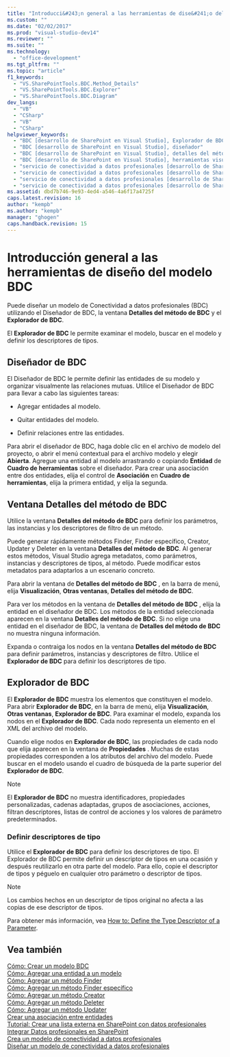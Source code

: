 ```yaml
---
title: "Introducci&#243;n general a las herramientas de dise&#241;o del modelo BDC | Microsoft Docs"
ms.custom: ""
ms.date: "02/02/2017"
ms.prod: "visual-studio-dev14"
ms.reviewer: ""
ms.suite: ""
ms.technology: 
  - "office-development"
ms.tgt_pltfrm: ""
ms.topic: "article"
f1_keywords: 
  - "VS.SharePointTools.BDC.Method_Details"
  - "VS.SharePointTools.BDC.Explorer"
  - "VS.SharePointTools.BDC.Diagram"
dev_langs: 
  - "VB"
  - "CSharp"
  - "VB"
  - "CSharp"
helpviewer_keywords: 
  - "BDC [desarrollo de SharePoint en Visual Studio], Explorador de BDC"
  - "BDC [desarrollo de SharePoint en Visual Studio], diseñador"
  - "BDC [desarrollo de SharePoint en Visual Studio], detalles del método"
  - "BDC [desarrollo de SharePoint en Visual Studio], herramientas visuales"
  - "servicio de conectividad a datos profesionales [desarrollo de SharePoint en Visual Studio], Explorador de BDC"
  - "servicio de conectividad a datos profesionales [desarrollo de SharePoint en Visual Studio], diseñador"
  - "servicio de conectividad a datos profesionales [desarrollo de SharePoint en Visual Studio], detalles del método"
  - "servicio de conectividad a datos profesionales [desarrollo de SharePoint en Visual Studio], herramientas visuales"
ms.assetid: dbd7b746-9e93-4ed4-a546-4a6f17a4725f
caps.latest.revision: 16
author: "kempb"
ms.author: "kempb"
manager: "ghogen"
caps.handback.revision: 15
---
```

# Introducci&#243;n general a las herramientas de dise&#241;o del modelo BDC
  Puede diseñar un modelo de Conectividad a datos profesionales \(BDC\) utilizando el Diseñador de BDC, la ventana **Detalles del método de BDC** y el **Explorador de BDC**.  
  
 El **Explorador de BDC** le permite examinar el modelo, buscar en el modelo y definir los descriptores de tipos.  
  
## Diseñador de BDC  
 El Diseñador de BDC le permite definir las entidades de su modelo y organizar visualmente las relaciones mutuas.  Utilice el Diseñador de BDC para llevar a cabo las siguientes tareas:  
  
-   Agregar entidades al modelo.  
  
-   Quitar entidades del modelo.  
  
-   Definir relaciones entre las entidades.  
  
 Para abrir el diseñador de BDC, haga doble clic en el archivo de modelo del proyecto, o abrir el menú contextual para el archivo modelo y elegir **Abierta**.  Agregue una entidad al modelo arrastrando o copiando **Entidad** de **Cuadro de herramientas** sobre el diseñador.  Para crear una asociación entre dos entidades, elija el control de **Asociación** en **Cuadro de herramientas**, elija la primera entidad, y elija la segunda.  
  
## Ventana Detalles del método de BDC  
 Utilice la ventana **Detalles del método de BDC** para definir los parámetros, las instancias y los descriptores de filtro de un método.  
  
 Puede generar rápidamente métodos Finder, Finder específico, Creator, Updater y Deleter en la ventana **Detalles del método de BDC**.  Al generar estos métodos, Visual Studio agrega metadatos, como parámetros, instancias y descriptores de tipos, al método.  Puede modificar estos metadatos para adaptarlos a un escenario concreto.  
  
 Para abrir la ventana de **Detalles del método de BDC** , en la barra de menú, elija **Visualización**, **Otras ventanas**, **Detalles del método de BDC**.  
  
 Para ver los métodos en la ventana de **Detalles del método de BDC** , elija la entidad en el diseñador de BDC.  Los métodos de la entidad seleccionada aparecen en la ventana **Detalles del método de BDC**.  Si no elige una entidad en el diseñador de BDC, la ventana de **Detalles del método de BDC** no muestra ninguna información.  
  
 Expanda o contraiga los nodos en la ventana **Detalles del método de BDC** para definir parámetros, instancias y descriptores de filtro.  Utilice el **Explorador de BDC** para definir los descriptores de tipo.  
  
## Explorador de BDC  
 El **Explorador de BDC** muestra los elementos que constituyen el modelo.  Para abrir **Explorador de BDC**, en la barra de menú, elija **Visualización**, **Otras ventanas**, **Explorador de BDC**.  Para examinar el modelo, expanda los nodos en el **Explorador de BDC**.  Cada nodo representa un elemento en el XML del archivo del modelo.  
  
 Cuando elige nodos en **Explorador de BDC**, las propiedades de cada nodo que elija aparecen en la ventana de **Propiedades** .  Muchas de estas propiedades corresponden a los atributos del archivo del modelo.  Puede buscar en el modelo usando el cuadro de búsqueda de la parte superior del **Explorador de BDC**.  
  
> [!NOTE]  
>  El **Explorador de BDC** no muestra identificadores, propiedades personalizadas, cadenas adaptadas, grupos de asociaciones, acciones, filtran descriptores, listas de control de acciones y los valores de parámetro predeterminados.  
  
### Definir descriptores de tipo  
 Utilice el **Explorador de BDC** para definir los descriptores de tipo.  El Explorador de BDC permite definir un descriptor de tipos en una ocasión y después reutilizarlo en otra parte del modelo.  Para ello, copie el descriptor de tipos y péguelo en cualquier otro parámetro o descriptor de tipos.  
  
> [!NOTE]  
>  Los cambios hechos en un descriptor de tipos original no afecta a las copias de ese descriptor de tipos.  
  
 Para obtener más información, vea [How to: Define the Type Descriptor of a Parameter](../sharepoint/how-to-define-the-type-descriptor-of-a-parameter.md).  
  
## Vea también  
 [Cómo: Crear un modelo BDC](../sharepoint/how-to-create-a-bdc-model.md)   
 [Cómo: Agregar una entidad a un modelo](../sharepoint/how-to-add-an-entity-to-a-model.md)   
 [Cómo: Agregar un método Finder](../sharepoint/how-to-add-a-finder-method.md)   
 [Cómo: Agregar un método Finder específico](../sharepoint/how-to-add-a-specific-finder-method.md)   
 [Cómo: Agregar un método Creator](../sharepoint/how-to-add-a-creator-method.md)   
 [Cómo: Agregar un método Deleter](../sharepoint/how-to-add-a-deleter-method.md)   
 [Cómo: Agregar un método Updater](../sharepoint/how-to-add-an-updater-method.md)   
 [Crear una asociación entre entidades](../sharepoint/creating-an-association-between-entities.md)   
 [Tutorial: Crear una lista externa en SharePoint con datos profesionales](../sharepoint/walkthrough-creating-an-external-list-in-sharepoint-by-using-business-data.md)   
 [Integrar Datos profesionales en SharePoint](../sharepoint/integrating-business-data-into-sharepoint.md)   
 [Crea un modelo de conectividad a datos profesionales](../sharepoint/creating-a-business-data-connectivity-model.md)   
 [Diseñar un modelo de conectividad a datos profesionales](../sharepoint/designing-a-business-data-connectivity-model.md)  
  
  